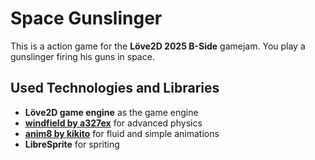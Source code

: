 # Space Gunslinger 

This is a action game for the **Löve2D 2025 B-Side** gamejam. You play a gunslinger firing his guns in space.

## Used Technologies and Libraries
- **Löve2D game engine** as the game engine
- **[windfield by a327ex](https://github.com/a327ex/windfield)** for advanced physics
- **[anim8 by kikito](https://github.com/kikito/anim8)** for fluid and simple animations
- **LibreSprite** for spriting



